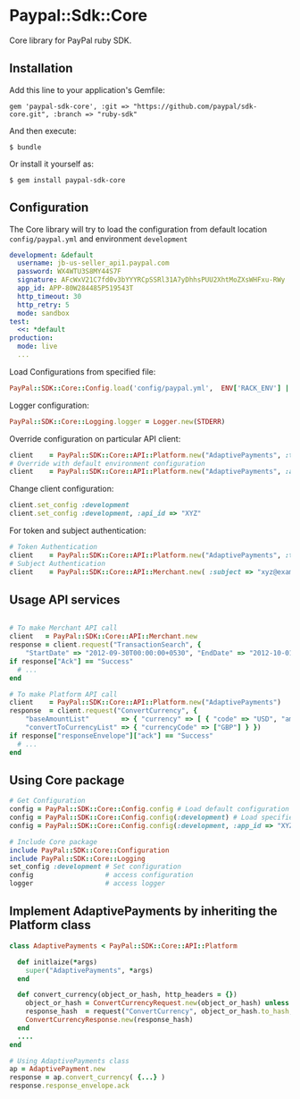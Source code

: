 # Paypal::Sdk::Core

Core library for PayPal ruby SDK.

## Installation

Add this line to your application's Gemfile:

    gem 'paypal-sdk-core', :git => "https://github.com/paypal/sdk-core.git", :branch => "ruby-sdk"

And then execute:

    $ bundle

Or install it yourself as:

    $ gem install paypal-sdk-core

## Configuration
The Core library will try to load the configuration from default location `config/paypal.yml` and environment `development`

```yaml
development: &default
  username: jb-us-seller_api1.paypal.com
  password: WX4WTU3S8MY44S7F
  signature: AFcWxV21C7fd0v3bYYYRCpSSRl31A7yDhhsPUU2XhtMoZXsWHFxu-RWy
  app_id: APP-80W284485P519543T
  http_timeout: 30
  http_retry: 5
  mode: sandbox
test:
  <<: *default
production:
  mode: live
  ...
```

Load Configurations from specified file:

```ruby
PayPal::SDK::Core::Config.load('config/paypal.yml',  ENV['RACK_ENV'] || 'development')
```

Logger configuration:

```ruby
PayPal::SDK::Core::Logging.logger = Logger.new(STDERR)
```

Override configuration on particular API client:

```ruby
client    = PayPal::SDK::Core::API::Platform.new("AdaptivePayments", :test, :app_id => "XYZ")
# Override with default environment configuration
client    = PayPal::SDK::Core::API::Platform.new("AdaptivePayments", :app_id => "XYZ")
```

Change client configuration:

```ruby
client.set_config :development
client.set_config :development, :api_id => "XYZ"
```

For token and subject authentication:

```ruby
# Token Authentication
client    = PayPal::SDK::Core::API::Platform.new("AdaptivePayments", :token => "xyz", :token_secret => "xyz")
# Subject Authentication
client    = PayPal::SDK::Core::API::Merchant.new( :subject => "xyz@example.com" )
```

## Usage API services


```ruby

# To make Merchant API call
client   = PayPal::SDK::Core::API::Merchant.new
response = client.request("TransactionSearch", {
    "StartDate" => "2012-09-30T00:00:00+0530", "EndDate" => "2012-10-01T00:00:00+0530" })
if response["Ack"] == "Success"
  # ...
end

# To make Platform API call
client    = PayPal::SDK::Core::API::Platform.new("AdaptivePayments")
response  = client.request("ConvertCurrency", {
    "baseAmountList"        => { "currency" => [ { "code" => "USD", "amount" => "2.0"} ]},
    "convertToCurrencyList" => { "currencyCode" => ["GBP"] } })
if response["responseEnvelope"]["ack"] == "Success"
  # ...
end
```

## Using Core package

```ruby
# Get Configuration
config = PayPal::SDK::Core::Config.config # Load default configuration
config = PayPal::SDK::Core::Config.config(:development) # Load specified environment configuration
config = PayPal::SDK::Core::Config.config(:development, :app_id => "XYZ") # Override configuration

# Include Core package
include PayPal::SDK::Core::Configuration
include PayPal::SDK::Core::Logging
set_config :development # Set configuration
config  				# access configuration
logger  				# access logger
```

## Implement AdaptivePayments by inheriting the Platform class

```ruby
class AdaptivePayments < PayPal::SDK::Core::API::Platform

  def initlaize(*args)
    super("AdaptivePayments", *args)
  end

  def convert_currency(object_or_hash, http_headers = {})
    object_or_hash = ConvertCurrencyRequest.new(object_or_hash) unless object_or_hash.is_a? ConvertCurrencyRequest
    response_hash  = request("ConvertCurrency", object_or_hash.to_hash, http_headers)
    ConvertCurrencyResponse.new(response_hash)
  end
  ....
end

# Using AdaptivePayments class
ap = AdaptivePayment.new
response = ap.convert_currency( {...} )
response.response_envelope.ack
```
